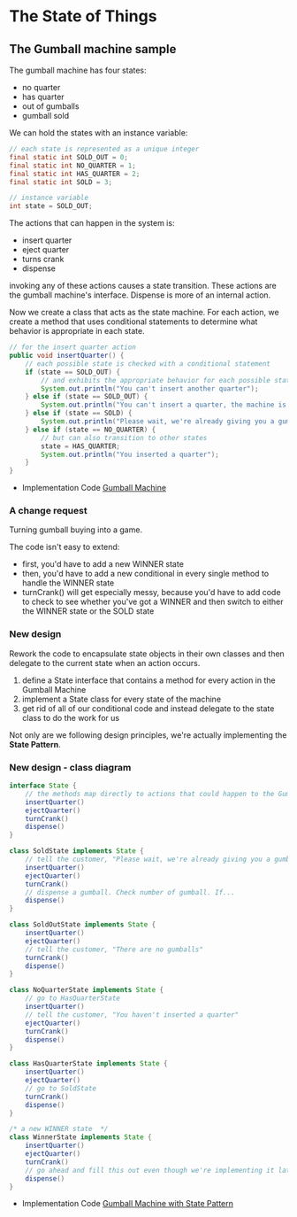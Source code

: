 # The State of Things

## The Gumball machine sample

The gumball machine has four states:

- no quarter
- has quarter
- out of gumballs
- gumball sold

We can hold the states with an instance variable:

```java
// each state is represented as a unique integer
final static int SOLD_OUT = 0;
final static int NO_QUARTER = 1;
final static int HAS_QUARTER = 2;
final static int SOLD = 3;

// instance variable
int state = SOLD_OUT;
```

The actions that can happen in the system is:

- insert quarter
- eject quarter
- turns crank
- dispense

invoking any of these actions causes a state transition.
These actions are the gumball machine's interface. Dispense is more of an internal action.

Now  we create a class that acts as the state machine. For each action, we create a method that uses conditional statements to determine what behavior is appropriate in each state.

```java
// for the insert quarter action
public void insertQuarter() {
    // each possible state is checked with a conditional statement
    if (state == SOLD_OUT) {
        // and exhibits the appropriate behavior for each possible state
        System.out.println("You can't insert another quarter");
    } else if (state == SOLD_OUT) {
        System.out.println("You can't insert a quarter, the machine is sold out");
    } else if (state == SOLD) {
        System.out.println("Please wait, we're already giving you a gumball");
    } else if (state == NO_QUARTER) {
        // but can also transition to other states
        state = HAS_QUARTER;
        System.out.println("You inserted a quarter");
    }
}
```

- Implementation Code [Gumball Machine](12_gumball_machine)

### A change request

Turning gumball buying into a game.

The code isn't easy to extend:

- first, you'd have to add a new WINNER state
- then, you'd have to add a new conditional in every single method to handle the WINNER state
- turnCrank() will get especially messy, because you'd have to add code to check to see whether you've got a WINNER and then switch to either the WINNER state or the SOLD state

### New design

Rework the code to encapsulate state objects in their own classes and then delegate to the current state when an action occurs.

1. define a State interface that contains a method for every action in the Gumball Machine
2. implement a State class for every state of the machine
3. get rid of all of our conditional code and instead delegate to the state class to do the work for us

Not only are we following design principles, we're actually implementing the **State Pattern**.

### New design - class diagram

```java
interface State {
    // the methods map directly to actions that could happen to the Gumball Machine
    insertQuarter()
    ejectQuarter()
    turnCrank()
    dispense()
}

class SoldState implements State {
    // tell the customer, "Please wait, we're already giving you a gumball"
    insertQuarter()
    ejectQuarter()
    turnCrank()
    // dispense a gumball. Check number of gumball. If...
    dispense()
}

class SoldOutState implements State {
    insertQuarter()
    ejectQuarter()
    // tell the customer, "There are no gumballs"
    turnCrank()
    dispense()
}

class NoQuarterState implements State {
    // go to HasQuarterState
    insertQuarter()
    // tell the customer, "You haven't inserted a quarter"
    ejectQuarter()
    turnCrank()
    dispense()
}

class HasQuarterState implements State {
    insertQuarter()
    ejectQuarter()
    // go to SoldState
    turnCrank()
    dispense()
}

/* a new WINNER state  */
class WinnerState implements State {
    insertQuarter()
    ejectQuarter()
    turnCrank()
    // go ahead and fill this out even though we're implementing it later
    dispense()
}
```

- Implementation Code [Gumball Machine with State Pattern](12_gumball_machine)
